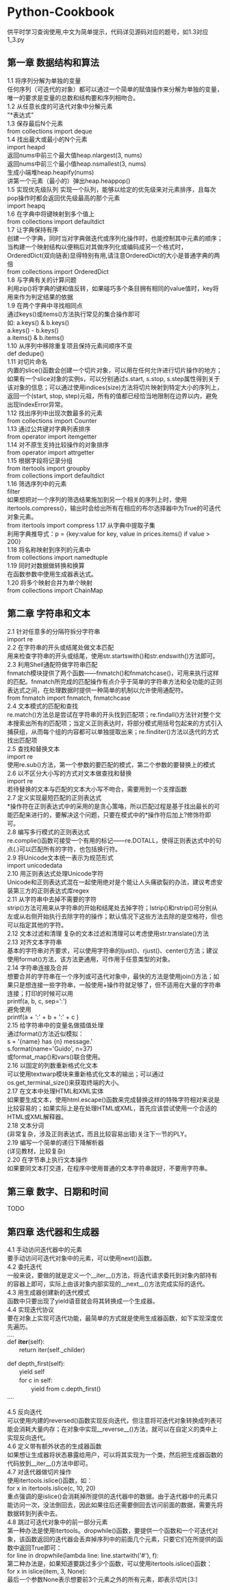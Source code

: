 # Python-Cookbook
供平时学习查询使用,中文为简单提示，代码详见源码对应的题号，如1.3对应1_3.py
## 第一章 数据结构和算法
1.1 将序列分解为单独的变量</br>
任何序列（可迭代的对象）都可以通过一个简单的赋值操作来分解为单独的变量，唯一的要求是变量的总数和结构要和序列相吻合。</br>
1.2 从任意长度的可迭代对象中分解元素</br>
"\*表达式"</br>
1.3 保存最后N个元素</br>
from collections import deque</br>
1.4 找出最大或最小的N个元素</br>
import heapd</br>
返回nums中前三个最大值heap.nlargest(3, nums)</br>
返回nums中前三个最小值heap.nsmallest(3, nums)</br>
生成小端堆heap.heapify(nums)</br>
讲第一个元素（最小的）弹出heap.heappop()</br>
1.5 实现优先级队列
实现一个队列，能够以给定的优先级来对元素排序，且每次pop操作时都会返回优先级最高的那个元素</br>
import heapq</br>
1.6 在字典中将键映射到多个值上</br>
from collections import defaultdict</br>
1.7 让字典保持有序</br>
创建一个字典，同时当对字典做迭代或序列化操作时，也能控制其中元素的顺序；当构建一个映射结构以便稍后对其做序列化或编码成另一个格式时，OrderedDict(双向链表)显得特别有用,请注意OrderedDict的大小是普通字典的两倍</br>
from collections import OrderedDict</br>
1.8 与字典有关的计算问题</br>
利用zip()将字典的键和值反转，如果碰巧多个条目拥有相同的value值时，key将用来作为判定结果的依据</br>
1.9 在两个字典中寻找相同点</br>
通过keys()或items()方法执行常见的集合操作即可</br>
如: a.keys() & b.keys()</br>
    a.keys() - b.keys()</br>
    a.items() & b.items()</br>
1.10 从序列中移除重复项且保持元素间顺序不变</br>
def dedupe()</br>
1.11 对切片命名</br>
内置的slice()函数会创建一个切片对象，可以用在任何允许进行切片操作的地方；如果有一个slice对象的实例s，可以分别通过s.start, s.stop, s.step属性得到关于该对象的信息；可以通过使用indices(size)方法将切片映射到特定大小的序列上，返回一个(start, stop, step)元祖，所有的值都已经恰当地限制在边界以内，避免出现IndexError异常。</br>
1.12 找出序列中出现次数最多的元素</br>
from collections import Counter</br>
1.13 通过公共键对字典列表排序</br>
from operator import itemgetter</br>
1.14 对不原生支持比较操作的对象排序</br>
from operator import attrgetter</br>
1.15 根据字段将记录分组</br>
from itertools import groupby</br>
from collections import defaultdict</br>
1.16 筛选序列中的元素</br>
filter</br>
如果想把对一个序列的筛选结果施加到另一个相关的序列上时，使用itertools.compress()，输出时会给出所有在相应的布尔选择器中为True的可迭代对象元素。</br>
from itertools import compress
1.17 从字典中提取子集</br>
利用字典推导式：p = {key:value for key, value in prices.items() if value > 200}</br>
1.18 将名称映射到序列的元素中</br>
from collections import namedtuple</br>
1.19 同时对数据做转换和换算</br>
在函数参数中使用生成器表达式。</br>
1.20 将多个映射合并为单个映射</br>
from collections import ChainMap</br>
## 第二章 字符串和文本
2.1 针对任意多的分隔符拆分字符串</br>
import re</br>
2.2 在字符串的开头或结尾处做文本匹配</br>
用来检查字符串的开头或结尾，使用str.startswith()和str.endswith()方法即可。</br>
2.3 利用Shell通配符做字符串匹配</br>
fnmatch模块提供了两个函数——fnmatch()和fnmatchcase()，可用来执行这样的匹配。fnmatch所完成的匹配操作有点介乎于简单的字符串方法和全功能的正则表达式之间，在处理数据时提供一种简单的机制以允许使用通配符。</br>
from fnmatch import fnmatch, fnmatchcase</br>
2.4 文本模式的匹配和查找</br>
re.match()方法总是尝试在字符串的开头找到匹配项；re.findall()方法针对整个文本搜索出所有的匹配项；当定义正则表达时，将部分模式用括号包起来的方式引入捕获组，从而每个组的内容都可以单独提取出来；re.finditer()方法以迭代的方式找出匹配项</br>
2.5 查找和替换文本</br>
import re</br>
使用re.sub()方法，第一个参数的要匹配的模式，第二个参数的要替换上的模式</br>
2.6 以不区分大小写的方式对文本做查找和替换</br>
import re</br>
若待替换的文本与匹配的文本大小写不吻合，需要用到一个支撑函数</br>
2.7 定义实现最短匹配的正则表达式</br>
\*操作符在正则表达式中的采用的是贪心策咯，所以匹配过程是基于找出最长的可能匹配来进行的，要解决这个问题，只要在模式中的\*操作符后加上\?修饰符即可。</br>
2.8 编写多行模式的正则表达式</br>
re.complie()函数可接受一个有用的标记——re.DOTALL，使得正则表达式中的句点(.)可以匹配所有的字符，也包括换行符。</br>
2.9 将Unicode文本统一表示为规范形式</br>
import unicodedata</br>
2.10 用正则表达式处理Unicode字符</br>
Unicode和正则表达式混在一起使用绝对是个能让人头痛欲裂的办法，建议考虑安装第三方的正则表达式库regex</br>
2.11 从字符串中去掉不需要的字符</br>
strip()方法可用来从字符串的开始和结尾处去掉字符；lstrip()和rstrip()可分别从左或从右侧开始执行去除字符的操作；默认情况下这些方法去除的是空格符，但也可以指定其他的字符。</br>
2.12 文本过滤和清理
复杂的文本过滤和清理可以考虑使用str.translate()方法</br>
2.13 对齐文本字符串</br>
基本的字符串对齐要求，可以使用字符串的ljust()、rjust()、center()方法；建议使用format()方法，该方法更通用，可作用于任意类型的对象。</br>
2.14 字符串连接及合并</br>
想要合并的字符串在一个序列或可迭代对象中，最快的方法是使用join()方法；如果只是想连接一些字符串，一般使用+操作符就足够了，但不适用在大量的字符串连接；打印的时候可以用</br>printf(a, b, c, sep=':')</br>避免使用</br>printf(a + ':' + b + ':' + c )</br>
2.15 给字符串中的变量名做插值处理</br>
通过format()方法近似模拟：</br>
 s = '{name} has {n} message.'</br>
 s.format(name='Guido', n=37)</br>
或format_map()和vars()联合使用。</br>
2.16 以固定的列数重新格式化文本</br>
可以使用textwarp模块来重新格式化文本的输出；可以通过os.get_terminal_size()来获取终端的大小。</br>
2.17 在文本中处理HTML和XML实体</br>
如果要生成文本，使用html.escape()函数来完成替换<or>这样的特殊字符相对来说是比较容易的；如果实际上是在处理HTML或XML，首先应该尝试使用一个合适的HTML或XML解释器。</br>
2.18 文本分词</br>
(非常复杂，涉及正则表达式，而且比较容易出错)关注下一节的PLY。</br>
2.19 编写一个简单的递归下降解析器</br>
(详见教材，比较复杂)</br>
2.20 在字节串上执行文本操作</br>
如果要同文本打交道，在程序中使用普通的文本字符串就好，不要用字符串。</br>
## 第三章 数字、日期和时间
TODO</br>
## 第四章 迭代器和生成器
4.1 手动访问迭代器中的元素</br>
要手动访问可迭代对象中的元素，可以使用next()函数。</br>
4.2 委托迭代</br>
一般来说，要做的就是定义一个__iter__()方法，将迭代请求委托到对象内部持有的容器上即可，实际上由该对象内部实现的__next__()方法完成实际的迭代。</br>
4.3 用生成器创建新的迭代模式</br>
函数中只要出现了yield语音就会将其转换成一个生成器。</br>
4.4 实现迭代协议</br>
要在对象上实现可迭代功能，最简单的方式就是使用生成器函数，如下实现深度优先遍历。</br>
....</br>
def __iter__(self):</br>
　　return iter(self\.\_childer)</br>

def depth_first(self):</br>
　　yield self</br>
　　for c in self:</br>
　　　　yield from c.depth_first()</br>
....</br>      
4.5 反向迭代</br>
可以使用内建的reversed()函数实现反向迭代，但注意将可迭代对象转换成列表可能会消耗大量内存；在对象中实现__reverse__()方法，就可以在自定义的类中上实现反向迭代。</br>
4.6 定义带有额外状态的生成器函数</br>
如果想让生成器将状态暴露给用户，可以将其实现为一个类，然后把生成器函数的代码放到__iter__()方法中即可。</br>
4.7 对迭代器做切片操作</br>
使用itertools.islice()函数，如：</br>
for x in itertools.islice(c, 10, 20)</br>
重点强调的是islice()会消耗掉所提供的迭代器中的数据。由于迭代器中的元素只能访问一次，没法倒回去，因此如果往后还需要倒回去访问前面的数据，需要先将数据转到列表中去。</br>
4.8 跳过可迭代对象中的前一部分元素</br>
第一种办法是使用itertools。dropwhile()函数，要提供一个函数和一个可迭代对象，该函数返回的迭代器会丢弃掉序列中的前面几个元素，只要它们在所提供的函数中返回True即可：</br>
for line in dropwhile(lambda line: line.startwith('#'), f):</br>
第二种办法是，如果知道要跳过多少个函数，可以使用itertools.islice()函数：</br>
for x in islice(item, 3, None):</br>
最后一个参数None表示想要前3个元素之外的所有元素，即表示切片\[3:\]</br>


